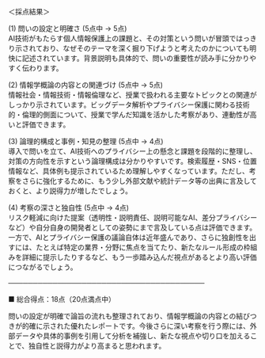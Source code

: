 ＜採点結果＞

(1) 問いの設定と明確さ (5点中 → 5点)  
AI技術がもたらす個人情報保護上の課題と、その対策という問いが冒頭ではっきり示されており、なぜそのテーマを深く掘り下げようと考えたのかについても明快に記述されています。背景説明も具体的で、問いの重要性が読み手に分かりやすく伝わります。

(2) 情報学概論の内容との関連づけ (5点中 → 5点)  
情報社会・情報技術・情報倫理など、授業で扱われる主要なトピックとの関連がしっかり示されています。ビッグデータ解析やプライバシー保護に関わる技術的・倫理的側面について、授業で学んだ知識を活かした考察があり、連動性が高いと評価できます。

(3) 論理的構成と事例・知見の整理 (5点中 → 4点)  
導入で問いを立て、AI技術へのプライバシー上の懸念と課題を段階的に整理し、対策の方向性を示すという論理構成は分かりやすいです。検索履歴・SNS・位置情報など、具体例も提示されているため理解しやすくなっています。ただし、考察をさらに強化するために、もう少し外部文献や統計データ等の出典に言及しておくと、より説得力が増したでしょう。

(4) 考察の深さと独自性 (5点中 → 4点)  
リスク軽減に向けた提案（透明性・説明責任、説明可能なAI、差分プライバシーなど）や自分自身の開発者としての姿勢にまで言及している点は評価できます。一方で、AIとプライバシー保護の議論自体は近年盛んであり、さらに独創性を出すには、たとえば特定の業界・分野に焦点を当てたり、新たなルール形成の枠組みを詳細に提示したりするなど、もう一歩踏み込んだ視点があるとより高い評価につながるでしょう。

────────────────────────────────────────

■ 総合得点：18点（20点満点中）  

問いの設定が明確で論旨の流れも整理されており、情報学概論の内容との結びつきが的確に示された優れたレポートです。今後さらに深い考察を行う際には、外部データや具体的事例を引用して分析を補強し、新たな視点や切り口を加えることで、独自性と説得力がより高まると思われます。